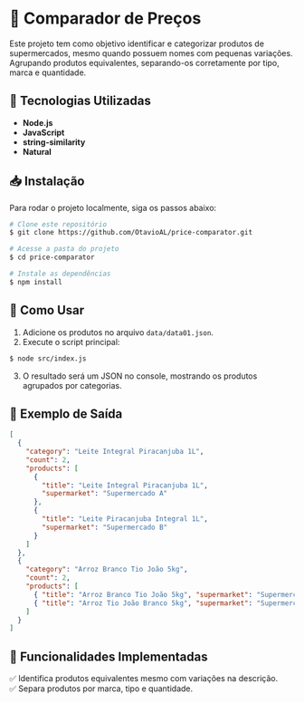 # 🛒 Comparador de Preços

Este projeto tem como objetivo identificar e categorizar produtos de supermercados, mesmo quando possuem nomes com pequenas variações. Agrupando produtos equivalentes, separando-os corretamente por tipo, marca e quantidade.

## 🚀 Tecnologias Utilizadas

- **Node.js**
- **JavaScript**
- **string-similarity**
- **Natural**

## 📥 Instalação

Para rodar o projeto localmente, siga os passos abaixo:

```sh
# Clone este repositório
$ git clone https://github.com/OtavioAL/price-comparator.git

# Acesse a pasta do projeto
$ cd price-comparator

# Instale as dependências
$ npm install
```

## 🚀 Como Usar

1. Adicione os produtos no arquivo `data/data01.json`.
2. Execute o script principal:

```sh
$ node src/index.js
```

3. O resultado será um JSON no console, mostrando os produtos agrupados por categorias.

## 📌 Exemplo de Saída

```json
[
  {
    "category": "Leite Integral Piracanjuba 1L",
    "count": 2,
    "products": [
      {
        "title": "Leite Integral Piracanjuba 1L",
        "supermarket": "Supermercado A"
      },
      {
        "title": "Leite Piracanjuba Integral 1L",
        "supermarket": "Supermercado B"
      }
    ]
  },
  {
    "category": "Arroz Branco Tio João 5kg",
    "count": 2,
    "products": [
      { "title": "Arroz Branco Tio João 5kg", "supermarket": "Supermercado A" },
      { "title": "Arroz Tio João Branco 5kg", "supermarket": "Supermercado B" }
    ]
  }
]
```

## 📌 Funcionalidades Implementadas

✅ Identifica produtos equivalentes mesmo com variações na descrição.  
✅ Separa produtos por marca, tipo e quantidade.
